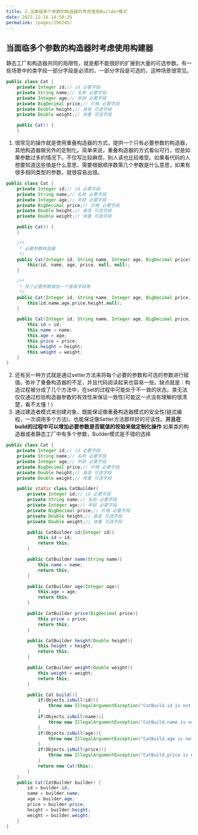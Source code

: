 ```yaml
---
title: 2.当面临多个参数的构造器时考虑使用Builder模式
date: 2022-12-16 14:50:35
permalink: /pages/296245/
---
```


## 当面临多个参数的构造器时考虑使用构建器
静态工厂和构造器共同的局限性，就是都不能很好的扩展到大量的可选参数。有一些场景中的类字段一部分字段是必须的，一部分字段是可选的，这种场景很常见。

```java
public class Cat {
    private Integer id;// id 必要字段
    private String name;// 名称 必要字段
    private Integer age;// 年龄 必要字段
    private BigDecimal price;// 价格 必要字段
    private Double height;// 身高 可选字段
    private Double weight;// 体重 可选字段

    public Cat() {
    }
```
1. 很常见的操作就是使用重叠构造器的方式，提供一个只有必要参数的构造器，其他构造器做另外的定制化。简单来说，重叠构造器的方式看似可行，但是如果参数过多的情况下。不仅写比较麻烦，别人读也比较难受。如果看代码的人想要知道这些值是什么意思，需要根据顺序数第几个参数是什么意思，如果有很多相同类型的参数，就很容易出错。
```java
public class Cat {
    private Integer id;// id 必要字段
    private String name;// 名称 必要字段
    private Integer age;// 年龄 必要字段
    private BigDecimal price;// 价格 必要字段
    private Double height;// 身高 可选字段
    private Double weight;// 体重 可选字段

    public Cat() {
    }

    /**
     * 必要参数构造器
     */
    public Cat(Integer id, String name, Integer age, BigDecimal price) {
        this(id, name, age, price, null, null);
    }

    /**
     * 除了必要参数增加一个身高字段等
     */
    public Cat(Integer id, String name, Integer age, BigDecimal price, Double height) {
        this(id,name,age,price,height,null);
    }

    public Cat(Integer id, String name, Integer age, BigDecimal price, Double height, Double weight) {
        this.id = id;
        this.name = name;
        this.age = age;
        this.price = price;
        this.height = height;
        this.weight = weight;
    }
}
```
2. 还有另一种方式就是通过setter方法来将每个必要的参数和可选的参数进行赋值。弥补了重叠构造器的不足，并且代码阅读起来也容易一些。缺点就是：构造过程被分成了几个方法中，在set的过程中可能处于不一致的状态。类无法仅仅通过检验构造器参数的有效性来保证一致性(可能这一点没有理解的很清楚，看不太懂！)
3. 通过建造者模式来创建对象，既能保证像重叠构造器模式的安全性(链式编程，一次调用多个方法)，也能保证像Setter方法那样好的可读性。**并且在build的过程中可以增加必要参数是否赋值的校验来做定制化操作** 如果类的构造器或者静态工厂中有多个参数，Builder模式是不错的选择
```java
public class Cat {
    private Integer id;// id 必要字段
    private String name;// 名称 必要字段
    private Integer age;// 年龄 必要字段
    private BigDecimal price;// 价格 必要字段
    private Double height;// 身高 可选字段
    private Double weight;// 体重 可选字段

    public static class CatBuilder{
        private Integer id;// id 必要字段
        private String name;// 名称 必要字段
        private Integer age;// 年龄 必要字段
        private BigDecimal price;// 价格 必要字段
        private Double height;// 身高 可选字段
        private Double weight;// 体重 可选字段

        public CatBuilder id(Integer id){
            this.id = id;
            return this;
        }

        public CatBuilder name(String name){
            this.name = name;
            return this;
        }

        public CatBuilder age(Integer age){
            this.age = age;
            return this;
        }

        public CatBuilder price(BigDecimal price){
            this.price = price;
            return this;
        }

        public CatBuilder height(Double height){
            this.height = height;
            return this;
        }

        public CatBuilder weight(Double weight){
            this.weight = weight;
            return this;
        }

        public Cat build(){
            if(Objects.isNull(id)){
                throw new IllegalArgumentException("CatBuild.id is not null! ");
            }
            if(Objects.isNull(name)){
                throw new IllegalArgumentException("CatBuild.name is not null! ");
            }
            if(Objects.isNull(age)){
                throw new IllegalArgumentException("CatBuild.age is not null! ");
            }
            if(Objects.isNull(price)){
                throw new IllegalArgumentException("CatBuild.price is not null! ");
            }
            return new Cat(this);
        }
    }
    public Cat(CatBuilder builder) {
        id = builder.id;
        name = builder.name;
        age = builder.age;
        price = builder.price;
        height = builder.height;
        weight = builder.weight;
    }
}
```

